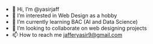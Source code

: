 - 👋 Hi, I’m @yasirjaff
- 👀 I’m interested in Web Design as a hobby
- 🌱 I’m currently learning BAC (AI and Data Science)
- 💞️ I’m looking to collaborate on web designing projects
- 📫 How to reach me  jafferyasir9@gmail.com

<!---
yasirjaff/yasirjaff is a ✨ special ✨ repository because its `README.md` (this file) appears on your GitHub profile.
You can click the Preview link to take a look at your changes.
--->
